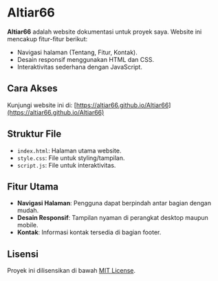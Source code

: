 # Altiar66

**Altiar66** adalah website dokumentasi untuk proyek saya. Website ini mencakup fitur-fitur berikut:
- Navigasi halaman (Tentang, Fitur, Kontak).
- Desain responsif menggunakan HTML dan CSS.
- Interaktivitas sederhana dengan JavaScript.

## Cara Akses
Kunjungi website ini di: [https://altiar66.github.io/Altiar66](https://altiar66.github.io/Altiar66)

## Struktur File
- `index.html`: Halaman utama website.
- `style.css`: File untuk styling/tampilan.
- `script.js`: File untuk interaktivitas.

## Fitur Utama
- **Navigasi Halaman**: Pengguna dapat berpindah antar bagian dengan mudah.
- **Desain Responsif**: Tampilan nyaman di perangkat desktop maupun mobile.
- **Kontak**: Informasi kontak tersedia di bagian footer.

## Lisensi
Proyek ini dilisensikan di bawah [MIT License](https://opensource.org/licenses/MIT).
